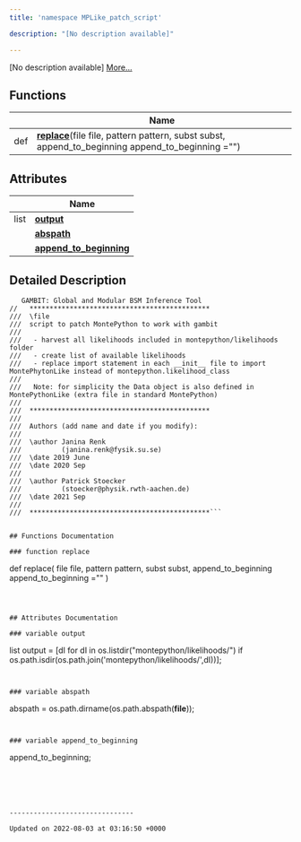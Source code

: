 ```yaml
---
title: 'namespace MPLike_patch_script'

description: "[No description available]"

---
```







[No description available] [More...](#detailed-description)

## Functions

|                | Name           |
| -------------- | -------------- |
| def | **[replace](/documentation/code/darkbit_development/namespaces/namespacemplike__patch__script/#function-replace)**(file file, pattern pattern, subst subst, append_to_beginning append_to_beginning ="") |

## Attributes

|                | Name           |
| -------------- | -------------- |
| list | **[output](/documentation/code/darkbit_development/namespaces/namespacemplike__patch__script/#variable-output)**  |
| | **[abspath](/documentation/code/darkbit_development/namespaces/namespacemplike__patch__script/#variable-abspath)**  |
| | **[append_to_beginning](/documentation/code/darkbit_development/namespaces/namespacemplike__patch__script/#variable-append-to-beginning)**  |

## Detailed Description




```
   GAMBIT: Global and Modular BSM Inference Tool
//   *********************************************
///  \file
///  script to patch MontePython to work with gambit
///
///   - harvest all likelihoods included in montepython/likelihoods folder
///   - create list of available likelihoods
///   - replace import statement in each __init__ file to import MontePhytonLike instead of montepython.likelihood_class
///
///   Note: for simplicity the Data object is also defined in MontePythonLike (extra file in standard MontePython)
///
///  *********************************************
///
///  Authors (add name and date if you modify):
///
///  \author Janina Renk
///          (janina.renk@fysik.su.se)
///  \date 2019 June
///  \date 2020 Sep
///
///  \author Patrick Stoecker
///          (stoecker@physik.rwth-aachen.de)
///  \date 2021 Sep
///
///  *********************************************```


## Functions Documentation

### function replace

```
def replace(
    file file,
    pattern pattern,
    subst subst,
    append_to_beginning append_to_beginning =""
)
```



## Attributes Documentation

### variable output

```
list output =  [dI for dI in os.listdir("montepython/likelihoods/") if os.path.isdir(os.path.join('montepython/likelihoods/',dI))];
```


### variable abspath

```
abspath =  os.path.dirname(os.path.abspath(__file__));
```


### variable append_to_beginning

```
append_to_beginning;
```





-------------------------------

Updated on 2022-08-03 at 03:16:50 +0000
